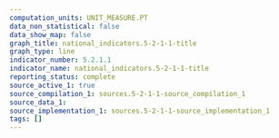 ```yaml
---
computation_units: UNIT_MEASURE.PT
data_non_statistical: false
data_show_map: false
graph_title: national_indicators.5-2-1-1-title
graph_type: line
indicator_number: 5.2.1.1
indicator_name: national_indicators.5-2-1-1-title
reporting_status: complete
source_active_1: true
source_compilation_1: sources.5-2-1-1-source_compilation_1
source_data_1:
source_implementation_1: sources.5-2-1-1-source_implementation_1
tags: []
---
```


